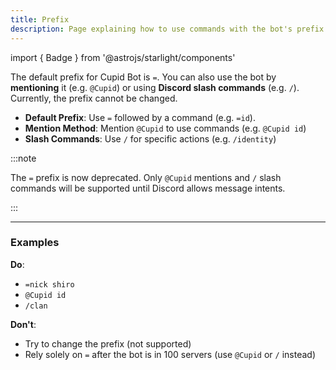 ```yaml
---
title: Prefix
description: Page explaining how to use commands with the bot's prefix.
---
```


import { Badge } from '@astrojs/starlight/components'

The default prefix for Cupid Bot is `=`. You can also use the bot by **mentioning** it (e.g. `@Cupid`) or using **Discord slash commands** (e.g. `/`). Currently, the prefix cannot be changed.

- **Default Prefix**: Use `=` followed by a command (e.g. `=id`). <Badge text="Deprecated" variant="caution" size="medium" />
- **Mention Method**: Mention `@Cupid` to use commands (e.g. `@Cupid id`)
- **Slash Commands**: Use `/` for specific actions (e.g. `/identity`)

:::note

The `=` prefix is now deprecated. Only `@Cupid` mentions and `/` slash commands will be supported until Discord allows message intents.

:::

---

### Examples

**Do**:

- `=nick shiro`
- `@Cupid id`
- `/clan`

**Don't**:

- Try to change the prefix (not supported)
- Rely solely on `=` after the bot is in 100 servers (use `@Cupid` or `/` instead)
